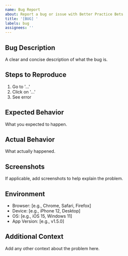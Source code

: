 ```yaml
---
name: Bug Report
about: Report a bug or issue with Better Practice Bets
title: '[BUG] '
labels: bug
assignees: ''
---
```


## Bug Description
A clear and concise description of what the bug is.

## Steps to Reproduce
1. Go to '...'
2. Click on '...'
3. See error

## Expected Behavior
What you expected to happen.

## Actual Behavior
What actually happened.

## Screenshots
If applicable, add screenshots to help explain the problem.

## Environment
- Browser: [e.g., Chrome, Safari, Firefox]
- Device: [e.g., iPhone 12, Desktop]
- OS: [e.g., iOS 15, Windows 11]
- App Version: [e.g., v1.5.0]

## Additional Context
Add any other context about the problem here.
